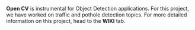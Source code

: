 **Open CV** is instrumental for Object Detection applications. For this project, we have worked on traffic and pothole detection topics. For more detailed information on this project, head to the **WIKI** tab. 
